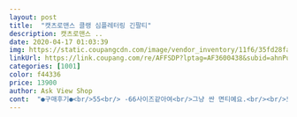 ```yaml
---
layout: post 
title:  "캣츠로맨스 클랭 심플레터링 긴팔티" 
description: 캣츠로맨스 ..
date: 2020-04-17 01:03:39 
img: https://static.coupangcdn.com/image/vendor_inventory/11f6/35fd28fae5b4c0cf702b4f68ad495539c75678dc03103d827dd8194c0ca4.jpg 
linkUrl: https://link.coupang.com/re/AFFSDP?lptag=AF3600438&subid=ahnPublicAsk&pageKey=1257773016&itemId=2258578411&vendorItemId=70255883604&traceid=V0-113-5d9368c6b050b4b6 
categories: [1001] 
color: f44336 
price: 13900 
author: Ask View Shop 
cont:  "●구매후기●<br/>55<br/> -66사이즈같아여<br/>그냥 싼 면티예요.<br/><br/>노랑도아니고 베이지도아니고<br/>베이지에 더가까운 노란색이네요.<br/><br/>보들 보들한 천은 아니고 그렇다고 완전 딱딱한 캠퍼스천 같지도 않고<br/> -자켓속에 받쳐입기 딱 좋아요<br/>봄가을 비오는 여름에 좋아여^^<br/>색은 노란색(연노랑)으로 알고샀는데<br/>소매는 너무길고.<br/><br/>재질 부드럽고<br/>" 
---
```

